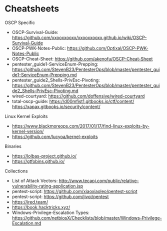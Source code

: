 
# Cheatsheets

OSCP Specific 
- OSCP-Survival-Guide: <https://github.com/xxooxxooxx/xxooxxooxx.github.io/wiki/OSCP-Survival-Guide>
- OSCP-PWK-Notes-Public: <https://github.com/Optixal/OSCP-PWK-Notes-Public>
- OSCP-Cheat-Sheet: <https://github.com/akenofu/OSCP-Cheat-Sheet>
- pentester_guide1-ServiceEnum-Prepping: <https://github.com/StevenB23/PentesterOps/blob/master/pentester_guide1-ServiceEnum-Prepping.md>
- pentester_guide2_Shells-PrivEsc-Pivoting: <https://github.com/StevenB23/PentesterOps/blob/master/pentester_guide2_Shells-PrivEsc-Pivoting.md>
- wired-courtyard: <https://github.com/doffensive/wired-courtyard>
- total-oscp-guide: <https://d00mfist1.gitbooks.io/ctf/content/> <https://xapax.gitbooks.io/security/content/>

Linux Kernel Exploits
- <https://www.blackmoreops.com/2017/01/17/find-linux-exploits-by-kernel-version/>
- <https://github.com/lucyoa/kernel-exploits>

Binaries
- <https://lolbas-project.github.io/>
- <https://gtfobins.github.io/>

Collections 
- List of Attack Vectors: <http://www.tecapi.com/public/relative-vulnerability-rating-application.jsp>
- pentest-script: <https://github.com/xiaoxiaoleo/pentest-script>
- pentest-script: <https://github.com/jivoi/pentest>
- <https://ired.team/>
- <https://book.hacktricks.xyz/>
- Windows-Privilege-Escalation Types: https://github.com/netbiosX/Checklists/blob/master/Windows-Privilege-Escalation.md